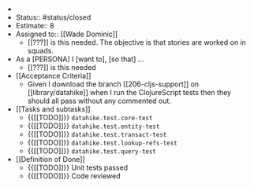 - 
- Status:: #status/closed
- Estimate:: 8 
- Assigned to:: [[Wade Dominic]]
    - [[???]] is this needed. The objective is that stories are worked on in squads. 
- As a [PERSONA] I [want to], [so that] ... 
    - [[???]] is this needed
- [[Acceptance Criteria]]
    - Given I download the branch [[206-cljs-support]] on [[library/datahike]] when I run the ClojureScript tests then they should all pass without any commented out.
- [[Tasks and subtasks]]
    - {{[[TODO]]}} `datahike.test.core-test`
    - {{[[TODO]]}} `datahike.test.entity-test`
    - {{[[TODO]]}} `datahike.test.transact-test`
    - {{[[TODO]]}} `datahike.test.lookup-refs-test`
    - {{[[TODO]]}} `datahike.test.query-test`
- [[Definition of Done]]
    - {{[[TODO]]}} Unit tests passed
    - {{[[TODO]]}} Code reviewed

